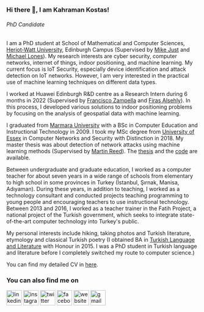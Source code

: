 ### Hi there 👋, I am Kahraman Kostas!
###### *PhD Candidate*

I am a PhD student at School of Mathematical and Computer Sciences, [Heriot-Watt University](https://www.hw.ac.uk/), Edinburgh Campus (Supervised by [Mike Just](https://researchportal.hw.ac.uk/en/persons/mike-just) and [Michael Lones](http://www.macs.hw.ac.uk/~ml355/)). My research interests are cyber security, computer networks, internet of things, indoor positioning, and machine learning. My current focus is IoT Security, especially device identification and attack detection on IoT networks. However, I am very interested in the practical use of machine learning techniques on different data types.

I worked at Huawei Edinburgh R&D centre as a Research Intern during 6 months in 2022 (Supervised by [Francisco Zampella](https://scholar.google.es/citations?user=IUyobs4AAAAJ&hl=en) and [Firas Alsehly](https://uk.linkedin.com/in/firas-alsehly-8169987b)). In this process, I developed various solutions to indoor positioning problems by focusing on the analysis of geospatial data with machine learning.



I graduated from [Marmara University](https://www.marmara.edu.tr/en) with a BSc in Computer Education and Instructional Technology in 2009. I took my MSc degree from [University of Essex](https://www.essex.ac.uk/)  in Computer Networks and Security with Distinction in 2018. My master thesis was about detection of network attacks using machine learning methods (Supervised by [Martin Reed](https://www.essex.ac.uk/people/reedm58703/martin-reed)). The [thesis](https://www.researchgate.net/publication/328512658_Anomaly_Detection_in_Networks_Using_Machine_Learning) and the [code](https://github.com/kahramankostas/Anomaly-Detection-in-Networks-Using-Machine-Learning) are available.


Between undergraduate and graduate education, I worked as a computer teacher for about seven years in a wide range of schools from elementary to high school in some provinces in Turkey (İstanbul, Şırnak, Manisa, Adıyaman). During these years, in addition to teaching, I worked as a technology consultant and conducted projects teaching programming to young people and encouraging teachers to use instructional technology. Between 2013 and 2016, I worked as a teacher trainer in the Fatih Project, a national project of the Turkish government, which seeks to integrate state-of-the-art computer technology into Turkey's public.

My personal interests include hiking, taking photos and Turkish literature, etymology and classical Turkish poetry (I obtained BA in [Turkish Language and Literature](http://abp.anadolu.edu.tr/en/program/programProfili/1677/8) with Honour in 2015. I was a PhD student in Turkish language and literature before I completely switched my route to computer science.)



You can find my detailed CV in [here](https://kahramankostas.github.io/uploads/demo_resume.pdf).


### You can also find me on


[<img src='https://cdn.jsdelivr.net/npm/simple-icons@3.0.1/icons/linkedin.svg' alt='linkedin' height='40'>](https://www.linkedin.com/in/kkostas/)  [<img src='https://cdn.jsdelivr.net/npm/simple-icons@3.0.1/icons/instagram.svg' alt='instagram' height='40'>](https://www.instagram.com/kahramankostas/)  [<img src='https://cdn.jsdelivr.net/npm/simple-icons@3.0.1/icons/twitter.svg' alt='twitter' height='40'>](https://twitter.com/@kkostas) [<img src='https://cdn.jsdelivr.net/npm/simple-icons@3.0.1/icons/facebook.svg' alt='facebook' height='40'>](https://www.facebook.com/kahramankostas) [<img src='https://cdn.jsdelivr.net/npm/simple-icons@3.0.1/icons/icloud.svg' alt='website' height='40'>](https://kahramankostas.github.io/) [<img src='https://cdn.jsdelivr.net/npm/simple-icons@3.0.1/icons/gmail.svg' alt='gmail' height='40'>](mailto:kahramankostas@gmail.com)
